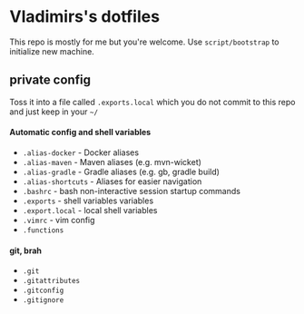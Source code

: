 # Vladimirs's dotfiles

This repo is mostly for me but you're welcome.
Use `script/bootstrap` to initialize new machine.

## private config
Toss it into a file called `.exports.local` 
which you do not commit to this repo and just keep in your `~/`

####  Automatic config and shell variables
* `.alias-docker` - Docker aliases
* `.alias-maven` - Maven aliases (e.g. mvn-wicket)
* `.alias-gradle` - Gradle aliases (e.g. gb, gradle build)
* `.alias-shortcuts` - Aliases for easier navigation
* `.bashrc` - bash non-interactive session startup commands 
* `.exports` - shell variables variables
* `.export.local` - local shell variables 
* `.vimrc` - vim config
* `.functions`

#### git, brah
* `.git`
* `.gitattributes`
* `.gitconfig`
* `.gitignore`



